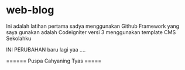 # web-blog


Ini adalah latihan pertama sadya menggunakan Github
Framework yang saya gunakan adalah Codeigniter versi 3 menggunakan template CMS Sekolahku


INI PERUBAHAN baru lagi yaa ....

====== Puspa  Cahyaning Tyas =====
